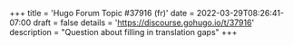 +++
title = 'Hugo Forum Topic #37916 (fr)'
date = 2022-03-29T08:26:41-07:00
draft = false
details = 'https://discourse.gohugo.io/t/37916'
description = "Question about filling in translation gaps"
+++

